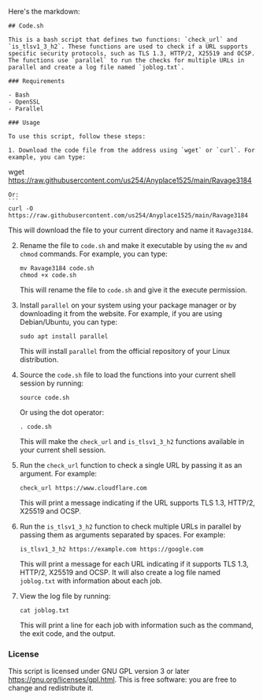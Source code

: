 Here's the markdown:

```
## Code.sh

This is a bash script that defines two functions: `check_url` and `is_tlsv1_3_h2`. These functions are used to check if a URL supports specific security protocols, such as TLS 1.3, HTTP/2, X25519 and OCSP. The functions use `parallel` to run the checks for multiple URLs in parallel and create a log file named `joblog.txt`.

### Requirements

- Bash
- OpenSSL
- Parallel

### Usage

To use this script, follow these steps:

1. Download the code file from the address using `wget` or `curl`. For example, you can type:
   ```
   wget https://raw.githubusercontent.com/us254/Anyplace1525/main/Ravage3184
   ````
   Or:
   ```
   curl -O https://raw.githubusercontent.com/us254/Anyplace1525/main/Ravage3184
   ````
   This will download the file to your current directory and name it `Ravage3184`.

2. Rename the file to `code.sh` and make it executable by using the `mv` and `chmod` commands. For example, you can type:
   ```
   mv Ravage3184 code.sh
   chmod +x code.sh
   ````
   This will rename the file to `code.sh` and give it the execute permission.

3. Install `parallel` on your system using your package manager or by downloading it from the website. For example, if you are using Debian/Ubuntu, you can type:
   ```
   sudo apt install parallel
   ````
   This will install `parallel` from the official repository of your Linux distribution.

4. Source the `code.sh` file to load the functions into your current shell session by running:
   ```
   source code.sh
   ````
   Or using the dot operator:
   ```
   . code.sh
   ````
   This will make the `check_url` and `is_tlsv1_3_h2` functions available in your current shell session.

5. Run the `check_url` function to check a single URL by passing it as an argument. For example:
   ```
   check_url https://www.cloudflare.com
   ````
   This will print a message indicating if the URL supports TLS 1.3, HTTP/2, X25519 and OCSP.

6. Run the `is_tlsv1_3_h2` function to check multiple URLs in parallel by passing them as arguments separated by spaces. For example:
   ```
   is_tlsv1_3_h2 https://example.com https://google.com
   ````
   This will print a message for each URL indicating if it supports TLS 1.3, HTTP/2, X25519 and OCSP. It will also create a log file named `joblog.txt` with information about each job.

7. View the log file by running:
   ```
   cat joblog.txt
   ````
   This will print a line for each job with information such as the command, the exit code, and the output.

### License

This script is licensed under GNU GPL version 3 or later https://gnu.org/licenses/gpl.html. This is free software: you are free to change and redistribute it.
```
